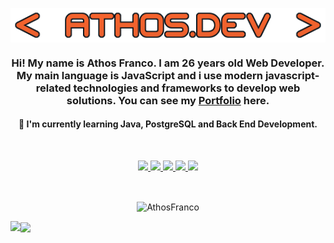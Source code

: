 <p align="center">
 <img src="https://raw.githubusercontent.com/athosfranco/athosfranco/main/namedev.png" align="center" alt="Athos Dev" />

 <h3 align="center">Hi! My name is Athos Franco. I am 26 years old Web Developer. My main language is JavaScript and i use modern javascript-related technologies and frameworks to develop web solutions. You can see my <a href="https://athosfranco.netlify.app/">Portfolio</a> here. </h3>
 
 <h4 align="center"> 🌱 I'm currently learning Java, PostgreSQL and Back End Development.</h4>
  
</p>

<br/>


<p align="center">
 
   <a href="https://drive.google.com/file/d/1FP5HSgZIgJ8A5Btmlt9WWOFVti4WtEnO/view" alt="Linkedin" target="blank">
  <img src="https://img.shields.io/badge/Curriculo-F5632D?style=for-the-badge&logo=BookStack&logoColor=white">
  </a> 
 
   <a href="https://www.linkedin.com/in/athosfranco/" alt="Linkedin" target="blank">
  <img src="https://img.shields.io/badge/LinkedIn-0077B5?style=for-the-badge&logo=linkedin&logoColor=white">
  </a> 
 
  <a href="mailto:athos.francof@gmail.com" alt="Gmail" target="_blank">
  <img src="https://img.shields.io/badge/-Gmail-FF0000?style=for-the-badge&logo=gmail&logoColor=white">
  </a> 
 
 <a href="https://twitter.com/AthosFrancof" alt="Twitter" target="blank">
  <img src="https://img.shields.io/badge/Twitter-1d9bf0?style=for-the-badge&logo=twitter&logoColor=white">
  </a>
   
  <a href="https://wa.me/5598982080536" alt="WhatsApp" target="_blank">
  <img src="https://img.shields.io/badge/WhatsApp-25D366?style=for-the-badge&logo=whatsapp&logoColor=white">
  </a> 
  
   
  </p>

<br>


<p align="center">
<img src="https://komarev.com/ghpvc/?username=athosfranco&color=red" align="center" alt="AthosFranco"  />
 </p>



<a href="https://github.com/anuraghazra/github-readme-stats">
  <img align="center" src="https://github-readme-stats.vercel.app/api?username=athosfranco&show_icons=true&theme=codeSTACKr&include_all_commits=true&locale=en" />
</a>


<a href="https://github.com/anuraghazra/convoychat">
  <img align="left" src="https://github-readme-stats.vercel.app/api/top-langs/?username=athosfranco&theme=codeSTACKr&layout=default&langs_count=10&card_width=300" />
</a>

<br/>









